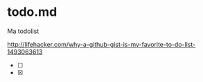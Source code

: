 # todo.md
Ma todolist

http://lifehacker.com/why-a-github-gist-is-my-favorite-to-do-list-1493063613

- [ ]
- [x]
